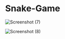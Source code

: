 # Snake-Game
![Screenshot (7)](https://user-images.githubusercontent.com/59595534/93719790-75550000-fba2-11ea-9605-f85bd558bcf4.png)

![Screenshot (8)](https://user-images.githubusercontent.com/59595534/93719801-93bafb80-fba2-11ea-93ba-5d84f9badf60.png)

